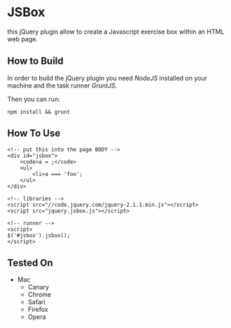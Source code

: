 JSBox
=====

this jQuery plugin allow to create a Javascript exercise box within an HTML web page.

## How to Build

In order to build the jQuery plugin you need _NodeJS_ installed on your machine and
the task runner _GruntJS_.

Then you can run:

    npm install && grunt

## How To Use
    
    <!-- put this into the page BODY -->
    <div id="jsbox">
        <code>a = ;</code>
        <ul>
            <li>a === 'foo';
        </ul>
    </div>
    
    <!-- libraries -->
    <script src="//code.jquery.com/jquery-2.1.1.min.js"></script>
    <script src="jquery.jsbox.js"></script>
    
    <!-- runner -->
    <script>
    $('#jsbox').jsbox();
    </script>

## Tested On
    
- Mac
  - Canary
  - Chrome
  - Safari
  - Firefox
  - Opera
